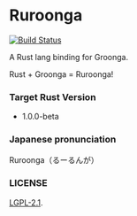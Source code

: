 Ruroonga
===
[![Build Status](https://travis-ci.org/cosmo0920/ruroonga.svg?branch=master)](https://travis-ci.org/cosmo0920/ruroonga)

A Rust lang binding for Groonga.

Rust + Groonga = Ruroonga!

### Target Rust Version

* 1.0.0-beta

### Japanese pronunciation

Ruroonga（るーるんが）

### LICENSE

[LGPL-2.1](LICENSE).

